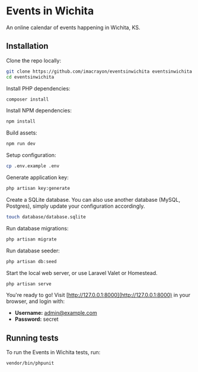 # Events in Wichita

An online calendar of events happening in Wichita, KS.

## Installation

Clone the repo locally:

```sh
git clone https://github.com/imacrayon/eventsinwichita eventsinwichita
cd eventsinwichita
```

Install PHP dependencies:

```sh
composer install
```

Install NPM dependencies:

```sh
npm install
```

Build assets:

```sh
npm run dev
```

Setup configuration:

```sh
cp .env.example .env
```

Generate application key:

```sh
php artisan key:generate
```

Create a SQLite database. You can also use another database (MySQL, Postgres), simply update your configuration accordingly.

```sh
touch database/database.sqlite
```

Run database migrations:

```sh
php artisan migrate
```

Run database seeder:

```sh
php artisan db:seed
```

Start the local web server, or use Laravel Valet or Homestead.

```sh
php artisan serve
```

You're ready to go! Visit [http://127.0.0.1:8000](http://127.0.0.1:8000) in your browser, and login with:

- **Username:** admin@example.com
- **Password:** secret

## Running tests

To run the Events in Wichita tests, run:

```sh
vendor/bin/phpunit
```
